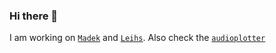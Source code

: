 ### Hi there 👋

I am working on [`Madek`](https://github.com/Madek/Madek) and [`Leihs`](https://github.com/leihs/leihs). Also check the [`audioplotter`](https://github.com/eins78/audioplotter)

<!--
![Bender says "Neat!"](https://media.giphy.com/media/h1zJMhT5XOT927e0aw/source.gif)

**eins78/eins78** is a ✨ _special_ ✨ repository because its `README.md` (this file) appears on your GitHub profile.

Here are some ideas to get you started:

- 🔭 I’m currently working on ...
- 🌱 I’m currently learning ...
- 👯 I’m looking to collaborate on ...
- 🤔 I’m looking for help with ...
- 💬 Ask me about ...
- 📫 How to reach me: ...
- 😄 Pronouns: ...
- ⚡ Fun fact: ...
-->
